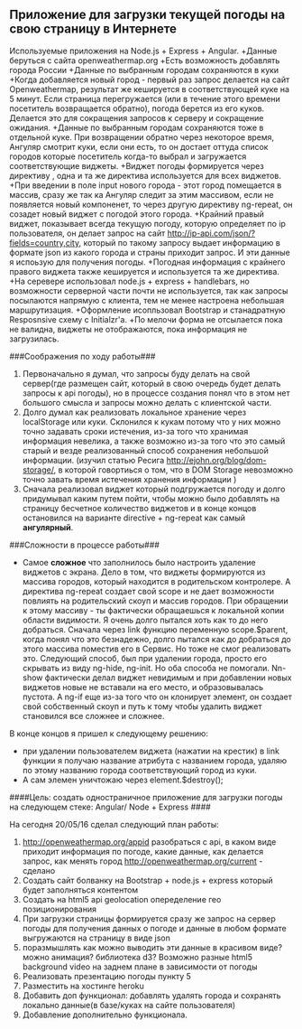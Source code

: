 ## Приложение для загрузки текущей погоды на свою страницу в Интернете ##

Используемые приложения на Node.js + Express + Angular.
+Данные беруться с сайта openweathermap.org
+Есть возможность добавлять города России
+Данные по выбранным городам сохраняются в куки
+Когда добавляется новый город - первый раз запрос делается на сайт Openweathermap, результат же кешируется в соответствующей куке на 5 минут. Если страница перегружается (или в течение этого времени посетитель возвращается обратно), погода берется из его куков. Делается это для сокращения запросов к серверу и сокращение ожидания.
+Данные по выбранным городам сохраняются тоже в отдельной куке. При возвращении обратно через некоторое время, Ангуляр смотрит куки, если они есть, то он достает оттуда список городов которые посетитель когда-то выбрал и загружается соответствующие виджеты.
+Виджет погоды формируется через директиву <city-weather>, одна и та же директива используется для всех виджетов.
+При введении в поле input нового города - этот город помещается в массив, сразу же так ка Ангуляр следит за этим массивом, если  не появляется новый компоненет, то через другую директиву ng-repeat, он созадет новый виджет с погодой этого города.
+Крайний правый виджет, показывает всегда текущую погоду, которую определяет по ip пользователя, он делает запрос на сайт http://ip-api.com/json/?fields=country,city, который по такому запросу выдает информацию в формате json из какого города и страны приходит запрос. И эти данные я испоьзую для получения погоды.
+Погодная информация с крайнего правого виджета также кешируется и используется та же директива.
+На серевере использовал node.js + express + handlebars, но возможности серверной части почти не используется, так как запросы посылаются напрямую с клиента, тем не менее настроена небольшая маршрутизация.
+Оформление исопльзовал Bootstrap и станадратную Resposnsive схему с Initialzr'a. 
+По мелочи форма не отсылается пока не валидна, виджеты не отображаются, пока информация не загрузилась.





###Соображения по ходу работы###
1. Первоначально я думал, что запросы буду делать на свой сервер(где размещен сайт, который в свою очередь будет делать запросы к api погоды), но в процессе создания понял что в этом нет большого смысла и запросы можно делать с клиентской части.
2. Долго думал как реализовать локальное хранение через localStorage или куки. Склонился к кукам потому что у них можно точно задавать сроки истечения, из-за того что хранимая информация невелика, а также возможно из-за того что это самый старый и везде реализованный способ сохранения небольшой информации. (изучил статью Ресига http://ejohn.org/blog/dom-storage/, в которой говортиься о том, что в DOM Storage невозможно точно завать время истечения хранения информации )
3. Сначала реализовал виджет который подгружается погоду и долго придумывал каким путем пойти, чтобы можно было добавлять на страницу бесчетное количество виджетов и в конце концов остановился на варианте directive + ng-repeat как самый **ангулярный**.

###Сложности в процессе работы###

- Самое **сложное** что заполнилось было настроить удаление виджетов с экрана. Дело в том, что виджеты формируются из массива городов, который находится в родительском контролере. А директива ng-repeat создает свой scope и не дает возможности повлиять на родительский скоуп и массив городов.
При обращении к этому массиву - ты фактически обращаешься к локальной копии области видимости. Я очень долго пытался хоть как то до него добраться. Сначала через link функцию переменную scope.$parent, когда понял что это безнадежно, долго пытался как до добраться до этого массива поместив его в Сервис.
Но тоже не смог реализовать это. Следующий способ, был при удалении города, просто его скрывать из виду ng-hide, ng-init. Но оба способа не помогали. Nn-show фактически делал виджет невидимым и при добавлении новых виджетов новые не вставали на его место, и образовывалась пустота.
А ng-if еще из-за того что он клонирует элемент, он создает свой собственный скоуп и путь к тому чтобы удалить виджет становился все сложнее и сложнее.

В конце концов я пришел к следующему решению:
- при удалении пользователем виджета (нажатии на крестик) в link функции я получаю название атрибута с названием города, удаляю по этому названию города соответствующий город из куки.
- А сам элемен уничтожаю через element.$destroy();  





####Цель: создать одностраничное приложение для загрузки погоды на следующем стеке: Angular/ Node + Express ####

На сегодня 20/05/16 сделал следующий план работы:

1. http://openweathermap.org/appid разобраться с api, в каком виде приходит информация по погоде, какие данные, как делается запрос, как менять город http://openweathermap.org/current - сделано
2. Создать сайт болванку на Bootstrap + node.js + express который будет заполняться контентом
3. Создать на html5 api geolocation опеределение гео позиционирования
4. При загрузки страницы формируется сразу же запрос на сервер погоды для получения данных о погоде и данные в любом формате выгружаются на страницу в виде json
5. поразмышлять как можно выводить эти данные в красивом виде? можно анимация? библиотека d3? Возможно разные html5 background video на заднем плане в зависимости от погоды
6. Реализовать презентацию погоды пункту 5
7. Разместить на хостинге heroku
8. Добавить доп функционал: добавлять удалять города и сохранять локально данные(в базе/куках на сайте пользователя)
9. Добавление дополнительно функционала.

